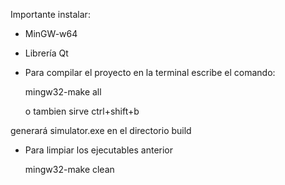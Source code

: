 Importante instalar:

- MinGW-w64
- Librería Qt


- Para compilar el proyecto en la terminal escribe el comando:

    mingw32-make all

    o tambien sirve ctrl+shift+b

generará simulator.exe en el directorio build



- Para limpiar los ejecutables anterior

    mingw32-make clean



